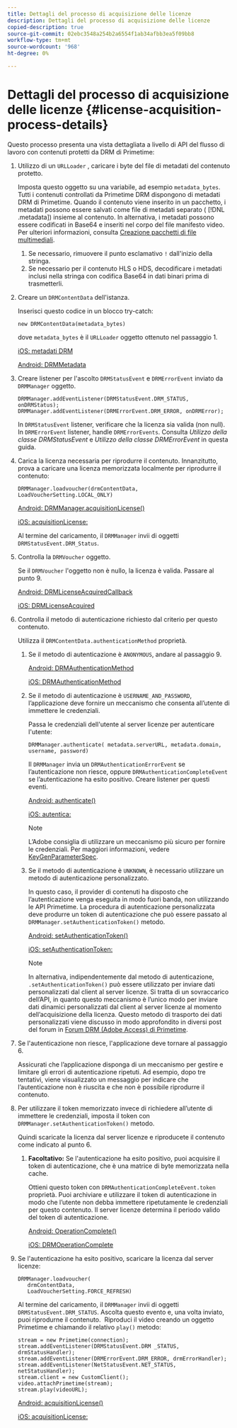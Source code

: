 ```yaml
---
title: Dettagli del processo di acquisizione delle licenze
description: Dettagli del processo di acquisizione delle licenze
copied-description: true
source-git-commit: 02ebc3548a254b2a6554f1ab34afbb3ea5f09bb8
workflow-type: tm+mt
source-wordcount: '968'
ht-degree: 0%

---
```


# Dettagli del processo di acquisizione delle licenze {#license-acquisition-process-details}

Questo processo presenta una vista dettagliata a livello di API del flusso di lavoro con contenuti protetti da DRM di Primetime:

1. Utilizzo di un `URLLoader` , caricare i byte del file di metadati del contenuto protetto.

   Imposta questo oggetto su una variabile, ad esempio `metadata_bytes`. Tutti i contenuti controllati da Primetime DRM dispongono di metadati DRM di Primetime. Quando il contenuto viene inserito in un pacchetto, i metadati possono essere salvati come file di metadati separato ( [!DNL .metadata]) insieme al contenuto. In alternativa, i metadati possono essere codificati in Base64 e inseriti nel corpo del file manifesto video. Per ulteriori informazioni, consulta [Creazione pacchetti di file multimediali](../protecting-content/packaging-media-overview/packaging-media-files.md).
   1. Se necessario, rimuovere il punto esclamativo `!` dall&#39;inizio della stringa.
   1. Se necessario per il contenuto HLS o HDS, decodificare i metadati inclusi nella stringa con codifica Base64 in dati binari prima di trasmetterli.
1. Creare un `DRMContentData` dell&#39;istanza.

   Inserisci questo codice in un blocco try-catch:

   ```
   new DRMContentData(metadata_bytes)
   ```

   dove `metadata_bytes` è il `URLLoader` oggetto ottenuto nel passaggio 1.

   [iOS: metadati DRM](https://help.adobe.com/en_US/primetime/api/drm-apis/client/ios/interface_d_r_m_metadata.html)

   [Android: DRMMetadata](https://help.adobe.com/en_US/primetime/api/drm-apis/client/android/index.html)

1. Creare listener per l&#39;ascolto `DRMStatusEvent` e `DRMErrorEvent` inviato da `DRMManager` oggetto.

   ```
   DRMManager.addEventListener(DRMStatusEvent.DRM_STATUS, onDRMStatus); 
   DRMManager.addEventListener(DRMErrorEvent.DRM_ERROR, onDRMError);
   ```

   In `DRMStatusEvent` listener, verificare che la licenza sia valida (non null). In `DRMErrorEvent` listener, handle `DRMErrorEvents`. Consulta *Utilizzo della classe DRMStatusEvent* e *Utilizzo della classe DRMErrorEvent* in questa guida.

1. Carica la licenza necessaria per riprodurre il contenuto.
Innanzitutto, prova a caricare una licenza memorizzata localmente per riprodurre il contenuto:

   ```
   DRMManager.loadvoucher(drmContentData, LoadVoucherSetting.LOCAL_ONLY)
   ```

   [Android: DRMManager.acquisitionLicense()](https://help.adobe.com/en_US/primetime/api/drm-apis/client/android/com/adobe/ave/drm/DRMManager.html#acquireLicense(com.adobe.ave.drm.DRMMetadata,%20com.adobe.ave.drm.DRMAcquireLicenseSettings,%20com.adobe.ave.drm.DRMOperationErrorCallback,%20com.adobe.ave.drm.DRMLicenseAcquiredCallback))

   [iOS: acquisitionLicense:](https://help.adobe.com/en_US/primetime/api/drm-apis/client/ios/interface_d_r_m_manager.html#a52accb5ed5b49d6e5d91277d78279f1b)

   Al termine del caricamento, il `DRMManager` invii di oggetti `DRMStatusEvent.DRM_Status`.

1. Controlla la `DRMVoucher` oggetto.


   Se il `DRMVoucher` l&#39;oggetto non è nullo, la licenza è valida. Passare al punto 9.

   [Android: DRMLicenseAcquiredCallback](https://help.adobe.com/en_US/primetime/api/drm-apis/client/android/com/adobe/ave/drm/DRMLicenseAcquiredCallback.html)

   [iOS: DRMLicenseAcquired](https://help.adobe.com/en_US/primetime/api/drm-apis/client/ios/_d_r_m_interface_8h.html#afe5a9e3a003f312ee268d9b00927fa6d)
1. Controlla il metodo di autenticazione richiesto dal criterio per questo contenuto.

   Utilizza il `DRMContentData.authenticationMethod` proprietà.
   1. Se il metodo di autenticazione è `ANONYMOUS`, andare al passaggio 9. 

      [Android: DRMAuthenticationMethod](https://help.adobe.com/en_US/primetime/api/drm-apis/client/android/index.html?com/adobe/ave/drm/DRMLicenseAcquiredCallback.html)

      [iOS: DRMAuthenticationMethod](https://help.adobe.com/en_US/primetime/api/drm-apis/client/ios/_d_r_m_interface_8h.html#a2003f29af93898b52a4123c2dd92c457)
   1. Se il metodo di autenticazione è `USERNAME_AND_PASSWORD`, l’applicazione deve fornire un meccanismo che consenta all’utente di immettere le credenziali.

      Passa le credenziali dell&#39;utente al server licenze per autenticare l&#39;utente:

      ```
      DRMManager.authenticate( metadata.serverURL, metadata.domain, username, password)
      ```

      Il `DRMManager` invia un `DRMAuthenticationErrorEvent` se l’autenticazione non riesce, oppure `DRMAuthenticationCompleteEvent` se l’autenticazione ha esito positivo. Creare listener per questi eventi.

      [Android: authenticate()](https://help.adobe.com/en_US/primetime/api/drm-apis/client/android/com/adobe/ave/drm/DRMManager.html#authenticate(com.adobe.ave.drm.DRMMetadata,%20java.lang.String,%20java.lang.String,%20java.lang.String,%20java.lang.String,%20com.adobe.ave.drm.DRMOperationErrorCallback,%20com.adobe.ave.drm.DRMAuthenticationCompleteCallback))

      [iOS: autentica:](https://help.adobe.com/en_US/primetime/api/drm-apis/client/ios/interface_d_r_m_manager.html#a169c1441f196a834094a8e0f5ecb4aca)

      >[!NOTE]
      >
      >L’Adobe consiglia di utilizzare un meccanismo più sicuro per fornire le credenziali. Per maggiori informazioni, vedere [KeyGenParameterSpec](https://developer.android.com/reference/android/security/keystore/KeyGenParameterSpec.html).

   1. Se il metodo di autenticazione è `UNKNOWN`, è necessario utilizzare un metodo di autenticazione personalizzato.

      In questo caso, il provider di contenuti ha disposto che l’autenticazione venga eseguita in modo fuori banda, non utilizzando le API Primetime. La procedura di autenticazione personalizzata deve produrre un token di autenticazione che può essere passato al `DRMManager.setAuthenticationToken()` metodo.

      [Android: setAuthenticationToken()](https://help.adobe.com/en_US/primetime/api/drm-apis/client/android/com/adobe/ave/drm/DRMManager.html#setAuthenticationToken(com.adobe.ave.drm.DRMMetadata,%20java.lang.String,%20byte[],%20com.adobe.ave.drm.DRMOperationErrorCallback,%20com.adobe.ave.drm.DRMOperationCompleteCallback))

      [iOS: setAuthenticationToken:](https://help.adobe.com/en_US/primetime/api/drm-apis/client/ios/interface_d_r_m_manager.html#a17884b5d9bcc5b0b39503f61140f9b09)

      >[!NOTE]
      >
      >In alternativa, indipendentemente dal metodo di autenticazione, `.setAuthenticationToken()` può essere utilizzato per inviare dati personalizzati dal client al server licenze. Si tratta di un sovraccarico dell’API, in quanto questo meccanismo è l’unico modo per inviare dati dinamici personalizzati dal client al server licenze al momento dell’acquisizione della licenza. Questo metodo di trasporto dei dati personalizzati viene discusso in modo approfondito in diversi post del forum in [Forum DRM (Adobe Access) di Primetime](https://forums.adobe.com/community/adobe_access).

1. Se l&#39;autenticazione non riesce, l&#39;applicazione deve tornare al passaggio 6.

   Assicurati che l’applicazione disponga di un meccanismo per gestire e limitare gli errori di autenticazione ripetuti. Ad esempio, dopo tre tentativi, viene visualizzato un messaggio per indicare che l’autenticazione non è riuscita e che non è possibile riprodurre il contenuto.
1. Per utilizzare il token memorizzato invece di richiedere all’utente di immettere le credenziali, imposta il token con `DRMManager.setAuthenticationToken()` metodo.

   Quindi scaricate la licenza dal server licenze e riproducete il contenuto come indicato al punto 6.
   1. **Facoltativo:** Se l&#39;autenticazione ha esito positivo, puoi acquisire il token di autenticazione, che è una matrice di byte memorizzata nella cache.

      Ottieni questo token con `DRMAuthenticationCompleteEvent.token` proprietà. Puoi archiviare e utilizzare il token di autenticazione in modo che l’utente non debba immettere ripetutamente le credenziali per questo contenuto. Il server licenze determina il periodo valido del token di autenticazione.

      [Android: OperationComplete()](https://help.adobe.com/en_US/primetime/api/drm-apis/client/android/com/adobe/ave/drm/DRMOperationCompleteCallback.html)

      [iOS: DRMOperationComplete](https://help.adobe.com/en_US/primetime/api/drm-apis/client/ios/_d_r_m_interface_8h.html#a5f2392ec6661b51bf7b0df71cd514731)
1. Se l&#39;autenticazione ha esito positivo, scaricare la licenza dal server licenze:

   ```
   DRMManager.loadvoucher( 
      drmContentData, 
      LoadVoucherSetting.FORCE_REFRESH)
   ```

   Al termine del caricamento, il `DRMManager` invii di oggetti `DRMStatusEvent.DRM_STATUS`. Ascolta questo evento e, una volta inviato, puoi riprodurne il contenuto.  Riproduci il video creando un oggetto Primetime e chiamando il relativo `play()` metodo:

   ```
   stream = new Primetime(connection); 
   stream.addEventListener(DRMStatusEvent.DRM _STATUS, drmStatusHandler); 
   stream.addEventListener(DRMErrorEvent.DRM_ERROR, drmErrorHandler); 
   stream.addEventListener(NetStatusEvent.NET_STATUS, netStatusHandler); 
   stream.client = new CustomClient(); 
   video.attachPrimetime(stream); 
   stream.play(videoURL);
   ```

   [Android: acquisitionLicense()](https://help.adobe.com/en_US/primetime/api/drm-apis/client/android/com/adobe/ave/drm/DRMManager.html#acquireLicense(com.adobe.ave.drm.DRMMetadata,%20com.adobe.ave.drm.DRMAcquireLicenseSettings,%20com.adobe.ave.drm.DRMOperationErrorCallback,%20com.adobe.ave.drm.DRMLicenseAcquiredCallback))

   [iOS: acquisitionLicense:](https://help.adobe.com/en_US/primetime/api/drm-apis/client/ios/interface_d_r_m_manager.html#a52accb5ed5b49d6e5d91277d78279f1b)
